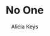 ---
layout: post
title: No One
author: Alicia Keys
language: "Français"
image:
  artist: alicia-keys.png
---